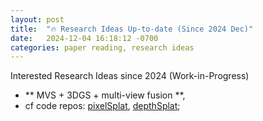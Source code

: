 ```yaml
---
layout: post
title:  "🔥 Research Ideas Up-to-date (Since 2024 Dec)"
date:   2024-12-04 16:18:12 -0700
categories: paper reading, research ideas
---
```


Interested Research Ideas since 2024 (Work-in-Progress)

- ** MVS + 3DGS + multi-view fusion **, 
 - cf code repos: [pixelSplat](https://github.com/dcharatan/pixelsplat), [depthSplat](https://github.com/cvg/depthsplat);
